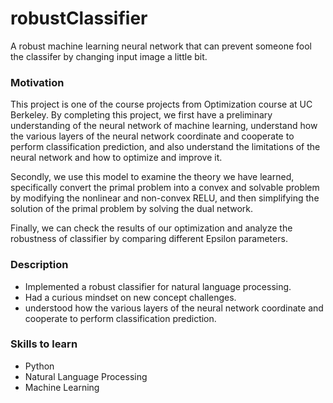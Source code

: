 # robustClassifier
A robust machine learning neural network that can prevent someone fool the classifer by changing input image a little bit.

### Motivation
This project is one of the course projects from Optimization course at UC Berkeley.  By completing this project, we first have a preliminary understanding of the neural network of machine learning, understand how the various layers of the neural network coordinate and cooperate to perform classification prediction, and also understand the limitations of the neural network and how to optimize and improve it. 

Secondly, we use this model to examine the theory we have learned, specifically convert the primal problem into a convex and solvable problem by modifying the nonlinear and non-convex RELU, and then simplifying the solution of the primal problem by solving the dual network.

Finally, we can check the results of our optimization and analyze the robustness of classifier by comparing different Epsilon parameters.

### Description
- Implemented a robust classifier for natural language processing.
- Had a curious mindset on new concept challenges.
- understood how the various layers of the neural network coordinate and cooperate to perform classification prediction.

### Skills to learn
- Python
- Natural Language Processing
- Machine Learning
